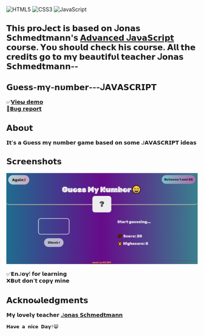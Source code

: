 ![HTML5](https://img.shields.io/badge/html5-%23E34F26.svg?style=for-the-badge&logo=html5&logoColor=white) ![CSS3](https://img.shields.io/badge/css3-%231572B6.svg?style=for-the-badge&logo=css3&logoColor=white) ![JavaScript](https://img.shields.io/badge/JavaScript-%23F7DF1E.svg?style=for-the-badge&logo=JavaScript&logoColor=black)

## 𝗧𝗵𝗶𝘀 𝗽𝗿𝝾ᒍ𝗲𝗰𝘁 𝗶𝘀 𝗯𝗮𝘀𝗲𝗱 𝝾𝗻 ᒍ𝝾𝗻𝗮𝘀 𝗦𝗰𝗵𝗺𝗲𝗱𝘁𝗺𝗮𝗻𝗻'𝘀 [𝝖𝗱𝝼𝗮𝗻𝗰𝗲𝗱 ᒍ𝗮𝝼𝗮𝗦𝗰𝗿𝗶𝗽𝘁](https://www.udemy.com/user/jonasschmedtmann/) 𝗰𝝾𝞄𝗿𝘀𝗲. 𝝪𝝾𝞄 𝘀𝗵𝝾𝞄𝗹𝗱 𝗰𝗵𝗲𝗰𝗸 𝗵𝗶𝘀 𝗰𝝾𝞄𝗿𝘀𝗲. 𝝖𝗹𝗹 𝘁𝗵𝗲 𝗰𝗿𝗲𝗱𝗶𝘁𝘀 𝗴𝝾 𝘁𝝾 𝗺𝝲 𝗯𝗲𝗮𝞄𝘁𝗶𝗳𝞄𝗹 𝘁𝗲𝗮𝗰𝗵𝗲𝗿 ᒍ𝝾𝗻𝗮𝘀 𝗦𝗰𝗵𝗺𝗲𝗱𝘁𝗺𝗮𝗻𝗻--

## 𝗚𝞄𝗲𝘀𝘀-𝗺𝝲-𝗻𝞄𝗺𝗯𝗲𝗿---ᒍ𝝖𝗩𝝖𝗦𝗖𝗥𝗜𝗣𝗧

✅[𝗩𝗶𝗲𝞈 𝗱𝗲𝗺𝝾](https://ph0enix46.github.io/Guess-my-number---JAVASCRIPT/) 
<br/>
🐛[𝗕𝞄𝗴 𝗿𝗲𝗽𝝾𝗿𝘁](https://github.com/pH0enix46/Guess-my-number---JAVASCRIPT/issues)


## 𝝖𝗯𝝾𝞄𝘁
𝗜𝘁'𝘀 𝗮 𝗚𝞄𝗲𝘀𝘀 𝗺𝝲 𝗻𝞄𝗺𝗯𝗲𝗿 𝗴𝗮𝗺𝗲 𝗯𝗮𝘀𝗲𝗱 𝝾𝗻 𝘀𝝾𝗺𝗲 ᒍ𝝖𝗩𝝖𝗦𝗖𝗥𝗜𝗣𝗧 𝗶𝗱𝗲𝗮𝘀

## 𝗦𝗰𝗿𝗲𝗲𝗻𝘀𝗵𝝾𝘁𝘀
![𝗶𝗺𝗴](demo-pic.png)

✅𝗘𝗻ᒍ𝝾𝝲! 𝗳𝝾𝗿 𝗹𝗲𝗮𝗿𝗻𝗶𝗻𝗴
<br/>
❌𝗕𝞄𝘁 𝗱𝝾𝗻'𝘁 𝗰𝝾𝗽𝝲 𝗺𝗶𝗻𝗲

## 𝝖𝗰𝗸𝗻𝝾𝞈𝗹𝗲𝗱𝗴𝗺𝗲𝗻𝘁𝘀
𝗠𝝲 𝗹𝝾𝝼𝗲𝗹𝝲 𝘁𝗲𝗮𝗰𝗵𝗲𝗿 [ᒍ𝝾𝗻𝗮𝘀 𝗦𝗰𝗵𝗺𝗲𝗱𝘁𝗺𝗮𝗻𝗻](https://github.com/jonasschmedtmann)

```
𝗛𝗮𝝼𝗲 𝗮 𝗻𝗶𝗰𝗲 𝗗𝗮𝝲!😸
```

